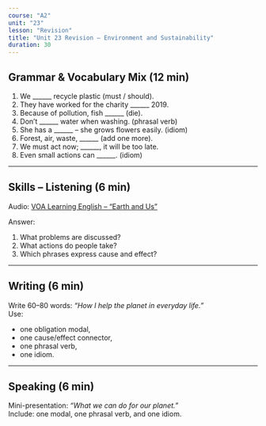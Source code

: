 ```yaml
---
course: "A2"
unit: "23"
lesson: "Revision"
title: "Unit 23 Revision – Environment and Sustainability"
duration: 30
---
```


## Grammar & Vocabulary Mix (12 min)
1. We ______ recycle plastic (must / should).  
2. They have worked for the charity ______ 2019.  
3. Because of pollution, fish ______ (die).  
4. Don’t ______ water when washing. (phrasal verb)  
5. She has a ______ – she grows flowers easily. (idiom)  
6. Forest, air, waste, ______ (add one more).  
7. We must act now; ______, it will be too late.  
8. Even small actions can ______. (idiom)  

-------

## Skills – Listening (6 min)
Audio: [VOA Learning English – “Earth and Us”](https://learningenglish.voanews.com/)  

Answer:  
1. What problems are discussed?  
2. What actions do people take?  
3. Which phrases express cause and effect?  

-------

## Writing (6 min)
Write 60–80 words: *“How I help the planet in everyday life.”*  
Use:  
- one obligation modal,  
- one cause/effect connector,  
- one phrasal verb,  
- one idiom.  

-------

## Speaking (6 min)
Mini-presentation: *“What we can do for our planet.”*  
Include: one modal, one phrasal verb, and one idiom.
